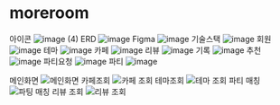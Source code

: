 # moreroom
아이콘
![image (4)](https://github.com/user-attachments/assets/28c929d4-4150-4f1c-bc8b-3c8e69a7863d)
ERD
![image](https://github.com/user-attachments/assets/5f90c124-32f3-4c3f-9a6e-373b850064c1)
Figma
![image](https://github.com/user-attachments/assets/aab334e5-888c-4dc1-948f-cc926443413b)
기술스택
![image](https://github.com/user-attachments/assets/7f32fb15-4927-4da5-b21c-e5d6be13a087)
회원
![image](https://github.com/user-attachments/assets/cfbc7934-37a9-48a1-b3c3-19861a3a200e)
테마
![image](https://github.com/user-attachments/assets/13728a79-0dbf-4eae-9d41-bd07715ce303)
카페
![image](https://github.com/user-attachments/assets/6428ddd3-a84e-411c-bf9f-6769e2bad8b4)
리뷰
![image](https://github.com/user-attachments/assets/4f333894-0259-4d2d-b5d6-a8f94b49e5a1)
기록
![image](https://github.com/user-attachments/assets/30e28dc8-38a9-40fd-b453-b0f9ca67015f)
추천
![image](https://github.com/user-attachments/assets/9f4f005a-4720-4d2a-803c-9f72200d6c7d)
파티요청
![image](https://github.com/user-attachments/assets/538768d3-0727-4a15-a40b-00a7d793933c)
파티
![image](https://github.com/user-attachments/assets/fa29cfc5-82c0-41b4-865b-48c3f8076a38)

메인화면
![메인화면](https://github.com/user-attachments/assets/a63c3765-f192-4cad-98d6-3d3dbd6ac496)
카페조회
![카페 조회](https://github.com/user-attachments/assets/db6dc938-32ac-4283-8e15-6d7c06d6f25f)
테마조회
![테마 조회](https://github.com/user-attachments/assets/12a3d0af-1f02-48b6-8946-b2fd51775caf)
파티 매칭
![파팅 매칭](https://github.com/user-attachments/assets/d79b12c4-17a5-47d8-80ff-d4f21a559826)
리뷰 조회
![리뷰 조회](https://github.com/user-attachments/assets/af954511-ddeb-4147-87bf-9b810bff0eb5)

